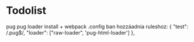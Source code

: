 # Todolist

pug pug loader install + webpack .config ban hozzáadnia  ruleshoz:
{
        "test": /\.pug$/,
        "loader": ["raw-loader", 'pug-html-loader']
      },
